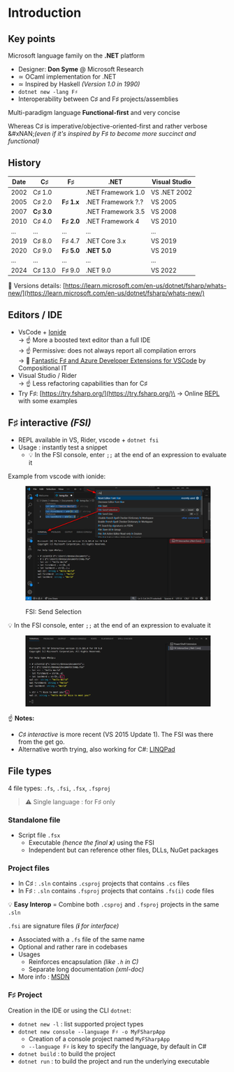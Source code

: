 # Introduction

## Key points

Microsoft language family on the **.NET** platform

* Designer: **Don Syme** @ Microsoft Research
* ≃ OCaml implementation for .NET
* ≃ Inspired by Haskell _(Version 1.0 in 1990)_
* `dotnet new -lang F♯`
* Interoperability between C♯ and F♯ projects/assemblies

Multi-paradigm language **Functional-first** and very concise

Whereas C♯ is imperative/objective-oriented-first and rather verbose\
&#xNAN;_(even if it's inspired by F♯ to become more succinct and functional)_

## History

| Date | C♯         | F♯         | .NET               | Visual Studio |
| ---- | ---------- | ---------- | ------------------ | ------------- |
| 2002 | C♯ 1.0     |            | .NET Framework 1.0 | VS .NET 2002  |
| 2005 | C♯ 2.0     | **F♯ 1.x** | .NET Framework ?.? | VS 2005       |
| 2007 | **C♯ 3.0** |            | .NET Framework 3.5 | VS 2008       |
| 2010 | C♯ 4.0     | **F♯ 2.0** | .NET Framework 4   | VS 2010       |
| ...  | ...        | ...        | ...                | ...           |
| 2019 | C♯ 8.0     | F♯ 4.7     | .NET Core 3.x      | VS 2019       |
| 2020 | C♯ 9.0     | **F♯ 5.0** | **.NET 5.0**       | VS 2019       |
| ...  | ...        | ...        | ...                | ...           |
| 2024 | C♯ 13.0    | F♯ 9.0     | .NET 9.0           | VS 2022       |

🔗 Versions details: [https://learn.microsoft.com/en-us/dotnet/fsharp/whats-new/](https://learn.microsoft.com/en-us/dotnet/fsharp/whats-new/)

## Editors / IDE

* VsCode + [Ionide](https://marketplace.visualstudio.com/items?itemName=Ionide.Ionide-fsharp)\
  → ☝ More a boosted text editor than a full IDE\
  → ☝ Permissive: does not always report all compilation errors\
  → 🔗 [Fantastic F♯ and Azure Developer Extensions for VSCode](https://www.compositional-it.com/news-blog/fantastic-f-and-azure-developer-extensions-for-vscode/) by Compositional IT
* Visual Studio / Rider\
  → ☝ Less refactoring capabilities than for C♯
* Try F♯: [https://try.fsharp.org/](https://try.fsharp.org/)\
  → Online [REPL](https://en.wikipedia.org/wiki/Read%E2%80%93eval%E2%80%93print_loop) with some examples

## F♯ interactive _(FSI)_

* REPL available in VS, Rider, vscode + `dotnet fsi`
* Usage : instantly test a snippet
  * 💡 In the FSI console, enter `;;` at the end of an expression to evaluate it

Example from vscode with ionide:

<figure><img src="../.gitbook/assets/image (3).png" alt=""><figcaption><p>FSI: Send Selection</p></figcaption></figure>

💡 In the FSI console, enter `;;` at the end of an expression to evaluate it

<figure><img src="../.gitbook/assets/image (2).png" alt=""><figcaption></figcaption></figure>

☝️ **Notes:**

* _C♯ interactive_ is more recent (VS 2015 Update 1). The FSI was there from the get go.
* Alternative worth trying, also working for C#: [LINQPad](https://www.linqpad.net/)

## File types

4 file types: `.fs`, `.fsi`, `.fsx`, `.fsproj`

> ⚠️ Single language : for F♯ only

### Standalone file

* Script file `.fsx`
  * Executable _(hence the final **x**)_ using the FSI
  * Independent but can reference other files, DLLs, NuGet packages

### Project files

* In C♯ : `.sln` contains `.csproj` projects that contains `.cs` files
* In F♯ : `.sln` contains `.fsproj` projects that contains `.fs(i)` code files

💡 **Easy Interop** = Combine both `.csproj` and `.fsproj` projects in the same `.sln`

`.fsi` are signature files _(**i** for interface)_

* Associated with a `.fs` file of the same name
* Optional and rather rare in codebases
* Usages
  * Reinforces encapsulation _(like `.h` in C)_
  * Separate long documentation _(xml-doc)_
* More info : [MSDN](https://docs.microsoft.com/fr-fr/dotnet/fsharp/language-reference/signature-files)

### F♯ Project

Creation in the IDE or using the CLI `dotnet`:

* `dotnet new -l` : list supported project types
* `dotnet new console --language F♯ -o MyFSharpApp`
  * Creation of a console project named `MyFSharpApp`
  * `--language F♯` is key to specify the language, by default in C#
* `dotnet build` : to build the project
* `dotnet run` : to build the project and run the underlying executable
